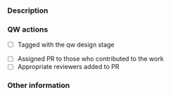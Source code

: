 ### Description

<!--
   replace with a description used in qw and which issues this addresses.
   e.g. Closes #4 or Addresses part of #3
-->

### QW actions

- [ ] Tagged with the qw design stage
<!--
  Please tag ths PR with `qw-design-output`, `qw-design-verification`, `qw-design-validation`,
  or (if the change is not related to the medical device, ) `qw-ignore`  as appropriate.
-->

- [ ] Assigned PR to those who contributed to the work
- [ ] Appropriate reviewers added to PR

### Other information

<!-- Ignored by wq -->
